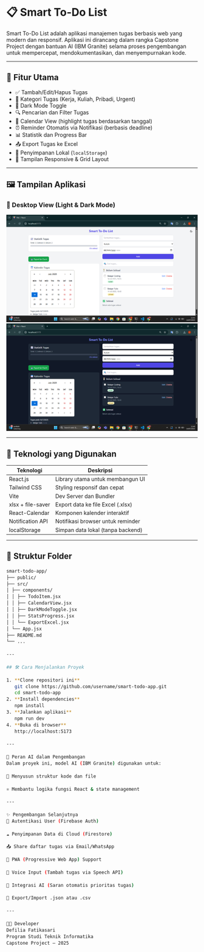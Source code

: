 # 📋 Smart To-Do List

Smart To-Do List adalah aplikasi manajemen tugas berbasis web yang modern dan responsif. Aplikasi ini dirancang dalam rangka Capstone Project dengan bantuan AI (IBM Granite) selama proses pengembangan untuk mempercepat, mendokumentasikan, dan menyempurnakan kode.

---

## 🌟 Fitur Utama

- ✅ Tambah/Edit/Hapus Tugas
- 📂 Kategori Tugas (Kerja, Kuliah, Pribadi, Urgent)
- 🌙 Dark Mode Toggle
- 🔍 Pencarian dan Filter Tugas
- 📅 Calendar View (highlight tugas berdasarkan tanggal)
- ⏰ Reminder Otomatis via Notifikasi (berbasis deadline)
- 📊 Statistik dan Progress Bar
- 📤 Export Tugas ke Excel
- 🧠 Penyimpanan Lokal (`localStorage`)
- 📱 Tampilan Responsive & Grid Layout

---

## 🖼️ Tampilan Aplikasi

### 📱 Desktop View (Light & Dark Mode)

![Desktop Light Mode](./screenshots/desktop-light.png)
![Desktop Dark Mode](./screenshots/desktop-dark.png)

---

## 🚀 Teknologi yang Digunakan

| Teknologi         | Deskripsi                         |
| ----------------- | --------------------------------- |
| React.js          | Library utama untuk membangun UI  |
| Tailwind CSS      | Styling responsif dan cepat       |
| Vite              | Dev Server dan Bundler            |
| xlsx + file-saver | Export data ke file Excel (.xlsx) |
| React-Calendar    | Komponen kalender interaktif      |
| Notification API  | Notifikasi browser untuk reminder |
| localStorage      | Simpan data lokal (tanpa backend) |

---

## 📁 Struktur Folder

```bash
smart-todo-app/
├── public/
├── src/
│ ├── components/
│ │ ├── TodoItem.jsx
│ │ ├── CalendarView.jsx
│ │ ├── DarkModeToggle.jsx
│ │ ├── StatsProgress.jsx
│ │ └── ExportExcel.jsx
│ └── App.jsx
├── README.md
└── ...

---

## 🛠️ Cara Menjalankan Proyek

1. **Clone repositori ini**
   git clone https://github.com/username/smart-todo-app.git
   cd smart-todo-app
2. **Install dependencies**
   npm install
3. **Jalankan aplikasi**
   npm run dev
4. **Buka di browser**
   http://localhost:5173

---

🤖 Peran AI dalam Pengembangan
Dalam proyek ini, model AI (IBM Granite) digunakan untuk:

📁 Menyusun struktur kode dan file

⚛️ Membantu logika fungsi React & state management

---

✨ Pengembangan Selanjutnya
🔐 Autentikasi User (Firebase Auth)

☁️ Penyimpanan Data di Cloud (Firestore)

📤 Share daftar tugas via Email/WhatsApp

📱 PWA (Progressive Web App) Support

🎤 Voice Input (Tambah tugas via Speech API)

🧠 Integrasi AI (Saran otomatis prioritas tugas)

💾 Export/Import .json atau .csv

---

👩‍💻 Developer
Defilia Fatikasari
Program Studi Teknik Informatika
Capstone Project – 2025
```

